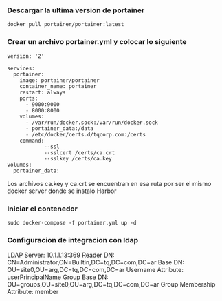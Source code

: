 ### Descargar la ultima version de portainer
```
docker pull portainer/portainer:latest
```
### Crear un archivo portainer.yml y colocar lo siguiente
```
version: '2'

services:
  portainer:
    image: portainer/portainer
    container_name: portainer
    restart: always
    ports:
      - 9000:9000
      - 8000:8000
    volumes:
      - /var/run/docker.sock:/var/run/docker.sock
      - portainer_data:/data
      - /etc/docker/certs.d/tqcorp.com:/certs
    command:
            --ssl
            --sslcert /certs/ca.crt
            --sslkey /certs/ca.key
volumes:
  portainer_data:
```
Los archivos ca.key y ca.crt se encuentran en esa ruta por ser el mismo docker server donde se instalo Harbor

### Iniciar el contenedor
	sudo docker-compose -f portainer.yml up -d
	
### Configuracion de integracion con ldap

LDAP Server: 10.1.1.13:369
Reader DN: CN=Administrator,CN=Builtin,DC=tq,DC=com,DC=ar
Base DN: OU=site0,OU=arg,DC=tq,DC=com,DC=ar
Username Attribute: userPrincipalName
Group Base DN: OU=groups,OU=site0,OU=arg,DC=tq,DC=com,DC=ar
Group Membership Attribute: member
